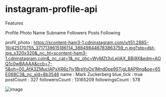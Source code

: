 # instagram-profile-api

Features

Profile Photo
Name Subname
Followers
Posts
Following

profil_photo	:	https://scontent-ham3-1.cdninstagram.com/v/t51.2885-19/425170755_3717139615186114_388498446783863759_n.jpg?stp=dst-jpg_s320x320&_nc_ht=scontent-ham3-1.cdninstagram.com&_nc_cat=1&_nc_ohc=WyMZt3vLejIAX_BBj9X&edm=AOQ1c0wBAAAA&ccb=7-5&oh=00_AfA3ZMucIAPxXR6z7jy1BrpYoOx1Mnd0pe9STjgL8APRng&oe=65E068C3&_nc_sid=8b3546
name	:	Mark Zuckerberg
blue_tick	:	true
postCount	:	327
followersCount	:	13165209
followingsCount	:	578

![image](https://github.com/EironeMarian/instagram-profile-api/assets/102454358/4be8698d-cf68-4422-8dd3-c4d88cbd6e88)
